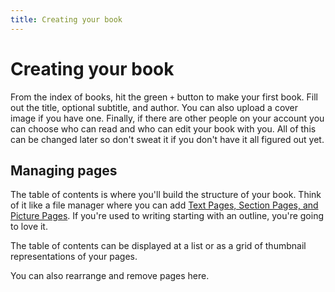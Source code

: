 ```yaml
---
title: Creating your book
---
```

# Creating your book

From the index of books, hit the green `+` button to make your first book. Fill out the title, optional subtitle, and author. You can also upload a cover image if you have one. Finally, if there are other people on your account you can choose who can read and who can edit your book with you. All of this can be changed later so don't sweat it if you don't have it all figured out yet.

## Managing pages
The table of contents is where you'll build the structure of your book. Think of it like a file manager where you can add [Text Pages, Section Pages, and Picture Pages](https://books.37signals.com/books/2/pages/28). If you're used to writing starting with an outline, you're going to love it.

The table of contents can be displayed at a list or as a grid of thumbnail representations of your pages.

You can also rearrange and remove pages here.
